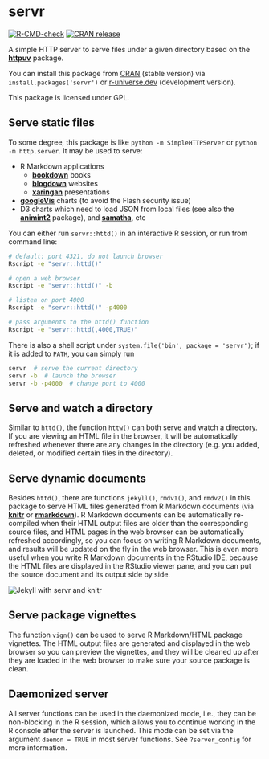 # servr

<!-- badges: start -->
[![R-CMD-check](https://github.com/yihui/servr/workflows/R-CMD-check/badge.svg)](https://github.com/yihui/servr/actions)
[![CRAN release](https://www.r-pkg.org/badges/version/servr)](https://cran.r-project.org/package=servr)
<!-- badges: end -->


A simple HTTP server to serve files under a given directory based on the
[**httpuv**](https://cran.r-project.org/package=httpuv) package.

You can install this package from
[CRAN](https://cran.r-project.org/package=servr) (stable version) via `install.packages('servr')` or
[r-universe.dev](https://yihui.r-universe.dev) (development version).

This package is licensed under GPL.

## Serve static files

To some degree, this package is like `python -m SimpleHTTPServer` or `python -m
http.server`. It may be used to serve:

- R Markdown applications
    - [**bookdown**](https://github.com/rstudio/bookdown) books
    - [**blogdown**](https://github.com/rstudio/blogdown) websites
    - [**xaringan**](https://github.com/yihui/xaringan) presentations
- [**googleVis**](https://cran.r-project.org/package=googleVis) charts (to avoid
  the Flash security issue)
- D3 charts which need to load JSON from local files (see also the
  [**animint2**](https://github.com/tdhock/animint2) package), and
  [**samatha**](https://github.com/DASpringate/samatha), etc

You can either run `servr::httd()` in an interactive R session, or run from
command line:

```bash
# default: port 4321, do not launch browser
Rscript -e "servr::httd()"

# open a web browser
Rscript -e "servr::httd()" -b

# listen on port 4000
Rscript -e "servr::httd()" -p4000

# pass arguments to the httd() function
Rscript -e "servr::httd(,4000,TRUE)"
```

There is also a shell script under `system.file('bin', package = 'servr')`;
if it is added to `PATH`, you can simply run

```bash
servr  # serve the current directory
servr -b  # launch the browser
servr -b -p4000  # change port to 4000
```

## Serve and watch a directory

Similar to `httd()`, the function `httw()` can both serve and watch a directory.
If you are viewing an HTML file in the browser, it will be automatically
refreshed whenever there are any changes in the directory (e.g. you added,
deleted, or modified certain files in the directory).

## Serve dynamic documents

Besides `httd()`, there are functions `jekyll()`, `rmdv1()`, and `rmdv2()` in
this package to serve HTML files generated from R Markdown documents (via
[**knitr**](https://yihui.org/knitr/) or
[**rmarkdown**](https://rmarkdown.rstudio.com)). R Markdown documents can be
automatically re-compiled when their HTML output files are older than the
corresponding source files, and HTML pages in the web browser can be
automatically refreshed accordingly, so you can focus on writing R Markdown
documents, and results will be updated on the fly in the web browser. This is
even more useful when you write R Markdown documents in the RStudio IDE, because
the HTML files are displayed in the RStudio viewer pane, and you can put the
source document and its output side by side.

![Jekyll with servr and knitr](http://i.imgur.com/gKVGhiP.png)

## Serve package vignettes

The function `vign()` can be used to serve R Markdown/HTML package vignettes.
The HTML output files are generated and displayed in the web browser so you can
preview the vignettes, and they will be cleaned up after they are loaded in the
web browser to make sure your source package is clean.

## Daemonized server

All server functions can be used in the daemonized mode, i.e., they can be
non-blocking in the R session, which allows you to continue working in the R
console after the server is launched. This mode can be set via the argument
`daemon = TRUE` in most server functions. See `?server_config` for more
information.
